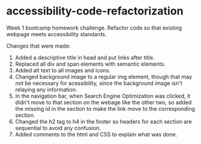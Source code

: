# accessibility-code-refactorization
Week 1 bootcamp homework challenge. Refactor code so that existing webpage meets accessibility standards. 

Changes that were made:

1. Added a descriptive title in head and put links after title.
2. Replaced all div and span elements with semantic elements.
3. Added alt text to all images and icons.
4. Changed background image to a regular img element, though that may not be necessary for acessibility, since the background image isn't relaying any information.
5. In the navigation bar, when Search Engine Optimization was clicked, it didn't move to that section on the webage like the other two, so added the missing id in the section to make the link move to the corresponding section.
5. Changed the h2 tag to h4 in the footer so headers for each section are sequential to avoid any confusion.
6. Added comments to the html and CSS to explain what was done.
 